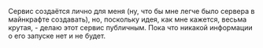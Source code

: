 Сервис создаётся лично для меня (ну, что бы мне легче было сервера в майнкрафте создавать), но, поскольку идея, как мне кажется, весьма крутая, - делаю этот сервис публичным. Пока что никакой информации о его запуске нет и не будет.
